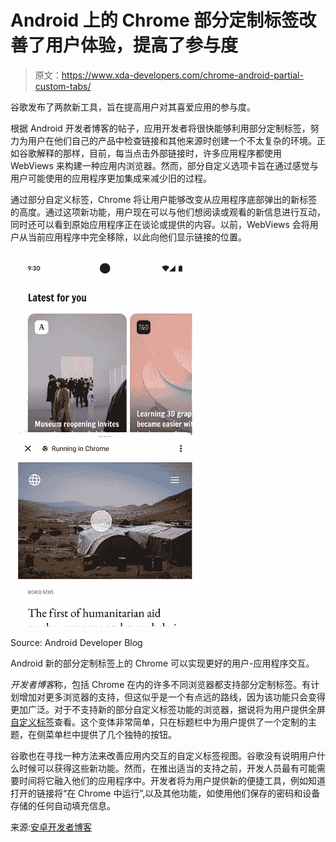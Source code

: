# Android 上的 Chrome 部分定制标签改善了用户体验，提高了参与度

> 原文：<https://www.xda-developers.com/chrome-android-partial-custom-tabs/>

谷歌发布了两款新工具，旨在提高用户对其喜爱应用的参与度。

根据 Android 开发者博客的帖子，应用开发者将很快能够利用部分定制标签，努力为用户在他们自己的产品中检查链接和其他来源时创建一个不太复杂的环境。正如谷歌解释的那样，目前，每当点击外部链接时，许多应用程序都使用 WebViews 来构建一种应用内浏览器。然而，部分自定义选项卡旨在通过感觉与用户可能使用的应用程序更加集成来减少旧的过程。

通过部分自定义标签，Chrome 将让用户能够改变从应用程序底部弹出的新标签的高度。通过这项新功能，用户现在可以与他们想阅读或观看的新信息进行互动，同时还可以看到原始应用程序正在谈论或提供的内容。以前，WebViews 会将用户从当前应用程序中完全移除，以此向他们显示链接的位置。

 <picture>![chrome-android-partial-custom-tabs](img/44fbd04a3e0f09b2465777d44b77423e.png)</picture> 

Source: Android Developer Blog

Android 新的部分定制标签上的 Chrome 可以实现更好的用户-应用程序交互。

*开发者博客*称，包括 Chrome 在内的许多不同浏览器都支持部分定制标签。有计划增加对更多浏览器的支持，但这似乎是一个有点远的路线，因为该功能只会变得更加广泛。对于不支持新的部分自定义标签功能的浏览器，据说将为用户提供全屏[自定义标签](https://www.xda-developers.com/google-chrome-incognito-custom-tabs/)查看。这个变体非常简单，只在标题栏中为用户提供了一个定制的主题，在侧菜单栏中提供了几个独特的按钮。

谷歌也在寻找一种方法来改善应用内交互的自定义标签视图。谷歌没有说明用户什么时候可以获得这些新功能。然而，在推出适当的支持之前，开发人员最有可能需要时间将它融入他们的应用程序中。开发者将为用户提供新的便捷工具，例如知道打开的链接将“在 Chrome 中运行”,以及其他功能，如使用他们保存的密码和设备存储的任何自动填充信息。

来源:[安卓开发者博客](https://android-developers.googleblog.com/2023/02/bringing-best-of-chrome-to-android-developers-and-users.html)